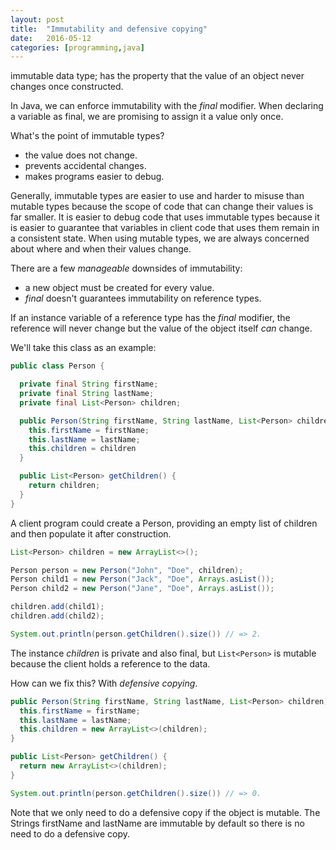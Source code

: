 ```yaml
---
layout: post
title:  "Immutability and defensive copying"
date:   2016-05-12
categories: [programming,java]
---
```


immutable data type; has the property that the value of an object never changes once constructed.

In Java, we can enforce immutability with the *final* modifier. When declaring a variable as final, we are promising to assign it a value only once.

What's the point of immutable types?

* the value does not change.
* prevents accidental changes.
* makes programs easier to debug.

Generally, immutable types are easier to use and harder to misuse than mutable types because the scope of code that can change their values is far smaller. It is easier to debug code that uses immutable types because it is easier to guarantee that variables in client code that uses them remain in a consistent state. When using mutable types, we are always concerned about where and when their values change.

There are a few *manageable* downsides of immutability:

* a new object must be created for every value.
* *final* doesn't guarantees immutability on reference types.

If an instance variable of a reference type has the *final* modifier, the reference will never change but the value of the object itself *can* change.

We'll take this class as an example:

```java
public class Person {

  private final String firstName;
  private final String lastName;
  private final List<Person> children;

  public Person(String firstName, String lastName, List<Person> children) {
    this.firstName = firstName;
    this.lastName = lastName;
    this.children = children
  }

  public List<Person> getChildren() {
    return children;
  }
}
```

A client program could create a Person, providing an empty list of children and then populate it after construction.

```java
List<Person> children = new ArrayList<>();

Person person = new Person("John", "Doe", children);
Person child1 = new Person("Jack", "Doe", Arrays.asList());
Person child2 = new Person("Jane", "Doe", Arrays.asList());

children.add(child1);
children.add(child2);

System.out.println(person.getChildren().size()) // => 2.
```

The instance *children* is private and also final, but ```List<Person>``` is mutable because the client holds a reference to the data.

How can we fix this? With *defensive copying*.

```java
public Person(String firstName, String lastName, List<Person> children) {
  this.firstName = firstName;
  this.lastName = lastName;
  this.children = new ArrayList<>(children);
}

public List<Person> getChildren() {
  return new ArrayList<>(children);
}

System.out.println(person.getChildren().size()) // => 0.
```

Note that we only need to do a defensive copy if the object is mutable. The Strings firstName and lastName are immutable by default so there is no need to do a defensive copy.

